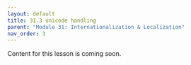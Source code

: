 ```yaml
---
layout: default
title: 31.3 unicode handling
parent: "Module 31: Internationalization & Localization"
nav_order: 3
---
```


Content for this lesson is coming soon.
